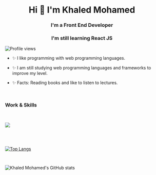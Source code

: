 <!-- First of all; I benefited from placing this file by: @Adam-pw -->
<div>
    <h1 align="center">Hi 👋 I'm Khaled Mohamed</h1>
    <h3 align="center">I'm a Front End Developer</h3>
    <h3 align="center">I'm still learning React JS</h3>
</div>

<p align="center" style="width: 100%; text-align: center;">

   ![Profile views](https://gpvc.arturio.dev/krypton225)
   
</p>

- ✨ I like programming with web programming languages.

- ✨ I am still studying web programming languages and frameworks to improve my level.

- ✨ Facts: Reading books and like to listen to lectures.

<br>

<h3 align="left">Work & Skills</h3><br/>

<p align="left">
  <a href="https://skillicons.dev">
    <img src="https://skillicons.dev/icons?i=html,css,js,ts,sass,java,bootstrap,react,redux,tailwind,git,github,vscode,idea,atom" />
  </a>
</p>

<br /><br />

[![Top Langs](https://github-readme-stats.vercel.app/api/top-langs/?username=krypton225&theme=dracula&layout=compact&langs_count=20)](https://github.com/anuraghazra/github-readme-stats)

<br>

![Khaled Mohamed's GitHub stats](https://github-readme-stats.vercel.app/api?username=krypton225&show_icons=true&theme=dracula&al)
